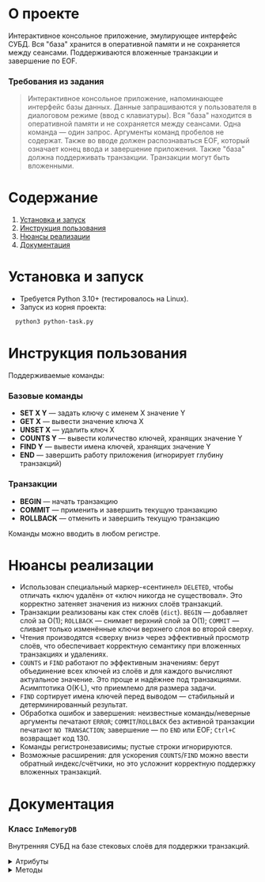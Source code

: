 # О проекте
Интерактивное консольное приложение, эмулирующее интерфейс СУБД. Вся "база" хранится в оперативной памяти и не сохраняется между сеансами. Поддерживаются вложенные транзакции и завершение по EOF.

### Требования из задания
> Интерактивное консольное приложение, напоминающее интерфейс базы данных. Данные запрашиваются у пользователя в диалоговом режиме (ввод с клавиатуры). Вся "база" находится в оперативной памяти и не сохраняется между сеансами. Одна команда — один запрос. Аргументы команд пробелов не содержат. Также во вводе должен распознаваться EOF, который означает конец ввода и завершение приложения.
> Также "база" должна поддерживать транзакции. Транзакции могут быть вложенными.


# Содержание
1. [Установка и запуск](#установка-и-запуск)
2. [Инструкция пользования](#инструкция-пользования)
3. [Нюансы реализации](#нюансы-реализации)
4. [Документация](#документация)

# Установка и запуск
- Требуется Python 3.10+ (тестировалось на Linux).
- Запуск из корня проекта:

```bash
  python3 python-task.py
```

# Инструкция пользования
Поддерживаемые команды:

### Базовые команды
- **SET X Y** — задать ключу с именем X значение Y
- **GET X** — вывести значение ключа X
- **UNSET X** — удалить ключ X
- **COUNTS Y** — вывести количество ключей, хранящих значение Y
- **FIND Y** — вывести имена ключей, хранящих значение Y
- **END** — завершить работу приложения (игнорирует глубину транзакций)

### Транзакции
- **BEGIN** — начать транзакцию
- **COMMIT** — применить и завершить текущую транзакцию
- **ROLLBACK** — отменить и завершить текущую транзакцию

Команды можно вводить в любом регистре.

# Нюансы реализации
- Использован специальный маркер-«сентинел» `DELETED`, чтобы отличать «ключ удалён» от «ключ никогда не существовал». Это корректно затеняет значения из нижних слоёв транзакций.
- Транзакции реализованы как стек слоёв (`dict`). `BEGIN` — добавляет слой за O(1); `ROLLBACK` — снимает верхний слой за O(1); `COMMIT` — сливает только изменённые ключи верхнего слоя во второй сверху.
- Чтения производятся «сверху вниз» через эффективный просмотр слоёв, что обеспечивает корректную семантику при вложенных транзакциях и удалениях.
- `COUNTS` и `FIND` работают по эффективным значениям: берут объединение всех ключей из слоёв и для каждого вычисляют актуальное значение. Это проще и надёжнее под транзакциями. Асимптотика O(K·L), что приемлемо для размера задачи.
- `FIND` сортирует имена ключей перед выводом — стабильный и детерминированный результат.
- Обработка ошибок и завершения: неизвестные команды/неверные аргументы печатают `ERROR`; `COMMIT`/`ROLLBACK` без активной транзакции печатают `NO TRANSACTION`; завершение — по `END` или EOF; `Ctrl+C` возвращает код 130.
- Команды регистронезависимы; пустые строки игнорируются.
- Возможные расширения: для ускорения `COUNTS`/`FIND` можно ввести обратный индекс/счётчики, но это усложнит корректную поддержку вложенных транзакций.

# Документация
### Класс `InMemoryDB`
Внутренняя СУБД на базе стековых слоёв для поддержки транзакций.

<details><summary>Атрибуты</summary>
<p>

- `_layers` (list[dict[str, object]]) — стек слоёв (базовый + транзакции)

</p>
</details>

<details><summary>Методы</summary>
<p>

- `set_value(key: str, value: str) -> None` — установить значение в текущем слое
- `get_value(key: str) -> str | None` — эффективное значение ключа либо `None`
- `unset_value(key: str) -> None` — пометить ключ удалённым в текущем слое
- `count_value(value: str) -> int` — количество ключей с данным значением
- `find_keys_by_value(value: str) -> list[str]` — список ключей с данным значением
- `begin() -> None` — начать транзакцию (добавить слой)
- `commit() -> bool` — слить верхний слой в нижний; `False`, если транзакций нет
- `rollback() -> bool` — откатить верхний слой; `False`, если транзакций нет

</p>
</details>
